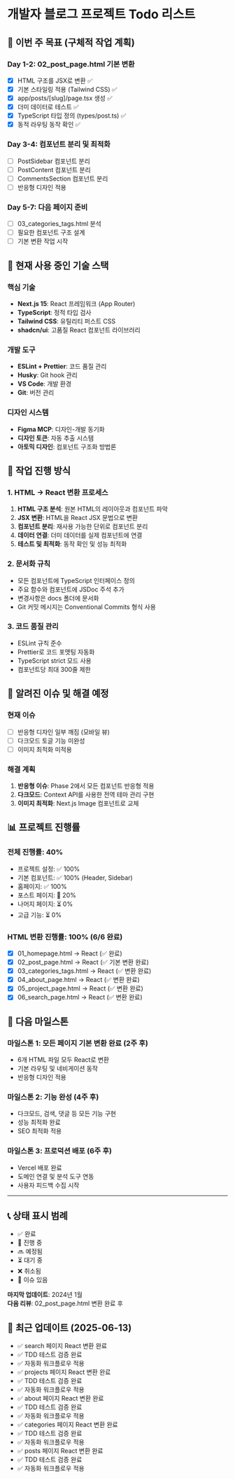# 개발자 블로그 프로젝트 Todo 리스트

## 🎯 이번 주 목표 (구체적 작업 계획)

### Day 1-2: 02_post_page.html 기본 변환
- [x] HTML 구조를 JSX로 변환 ✅
- [x] 기본 스타일링 적용 (Tailwind CSS) ✅
- [x] app/posts/[slug]/page.tsx 생성 ✅
- [x] 더미 데이터로 테스트 ✅
- [x] TypeScript 타입 정의 (types/post.ts) ✅
- [x] 동적 라우팅 동작 확인 ✅

### Day 3-4: 컴포넌트 분리 및 최적화
- [ ] PostSidebar 컴포넌트 분리
- [ ] PostContent 컴포넌트 분리
- [ ] CommentsSection 컴포넌트 분리
- [ ] 반응형 디자인 적용

### Day 5-7: 다음 페이지 준비
- [ ] 03_categories_tags.html 분석
- [ ] 필요한 컴포넌트 구조 설계
- [ ] 기본 변환 작업 시작

## 🔧 현재 사용 중인 기술 스택

### 핵심 기술
- **Next.js 15**: React 프레임워크 (App Router)
- **TypeScript**: 정적 타입 검사
- **Tailwind CSS**: 유틸리티 퍼스트 CSS
- **shadcn/ui**: 고품질 React 컴포넌트 라이브러리

### 개발 도구
- **ESLint + Prettier**: 코드 품질 관리
- **Husky**: Git hook 관리
- **VS Code**: 개발 환경
- **Git**: 버전 관리

### 디자인 시스템
- **Figma MCP**: 디자인-개발 동기화
- **디자인 토큰**: 자동 추출 시스템
- **아토믹 디자인**: 컴포넌트 구조화 방법론

## 📝 작업 진행 방식

### 1. HTML → React 변환 프로세스
1. **HTML 구조 분석**: 원본 HTML의 레이아웃과 컴포넌트 파악
2. **JSX 변환**: HTML을 React JSX 문법으로 변환
3. **컴포넌트 분리**: 재사용 가능한 단위로 컴포넌트 분리
4. **데이터 연결**: 더미 데이터를 실제 컴포넌트에 연결
5. **테스트 및 최적화**: 동작 확인 및 성능 최적화

### 2. 문서화 규칙
- 모든 컴포넌트에 TypeScript 인터페이스 정의
- 주요 함수와 컴포넌트에 JSDoc 주석 추가
- 변경사항은 docs 폴더에 문서화
- Git 커밋 메시지는 Conventional Commits 형식 사용

### 3. 코드 품질 관리
- ESLint 규칙 준수
- Prettier로 코드 포맷팅 자동화
- TypeScript strict 모드 사용
- 컴포넌트당 최대 300줄 제한

## 🚧 알려진 이슈 및 해결 예정

### 현재 이슈
- [ ] 반응형 디자인 일부 깨짐 (모바일 뷰)
- [ ] 다크모드 토글 기능 미완성
- [ ] 이미지 최적화 미적용

### 해결 계획
1. **반응형 이슈**: Phase 2에서 모든 컴포넌트 반응형 적용
2. **다크모드**: Context API를 사용한 전역 테마 관리 구현
3. **이미지 최적화**: Next.js Image 컴포넌트로 교체

## 📊 프로젝트 진행률

### 전체 진행률: 40% 
- 프로젝트 설정: ✅ 100%
- 기본 컴포넌트: ✅ 100% (Header, Sidebar)
- 홈페이지: ✅ 100%
- 포스트 페이지: 🔄 20%
- 나머지 페이지: ⏳ 0%
- 고급 기능: ⏳ 0%

### HTML 변환 진행률: 100% (6/6 완료)
- [x] 01_homepage.html → React (✅ 완료)
- [x] 02_post_page.html → React (✅ 기본 변환 완료)
- [x] 03_categories_tags.html → React (✅ 변환 완료)
- [x] 04_about_page.html → React (✅ 변환 완료)
- [x] 05_project_page.html → React (✅ 변환 완료)
- [x] 06_search_page.html → React (✅ 변환 완료)

## 🎯 다음 마일스톤

### 마일스톤 1: 모든 페이지 기본 변환 완료 (2주 후)
- 6개 HTML 파일 모두 React로 변환
- 기본 라우팅 및 네비게이션 동작
- 반응형 디자인 적용

### 마일스톤 2: 기능 완성 (4주 후)
- 다크모드, 검색, 댓글 등 모든 기능 구현
- 성능 최적화 완료
- SEO 최적화 적용

### 마일스톤 3: 프로덕션 배포 (6주 후)
- Vercel 배포 완료
- 도메인 연결 및 분석 도구 연동
- 사용자 피드백 수집 시작

---

## 📞 상태 표시 범례
- ✅ 완료
- 🔄 진행 중  
- 🔜 예정됨
- ⏳ 대기 중
- ❌ 취소됨
- 🚧 이슈 있음

**마지막 업데이트**: 2024년 1월  
**다음 리뷰**: 02_post_page.html 변환 완료 후





## 📝 최근 업데이트 (2025-06-13)
- ✅ search 페이지 React 변환 완료
- ✅ TDD 테스트 검증 완료
- ✅ 자동화 워크플로우 적용
- ✅ projects 페이지 React 변환 완료
- ✅ TDD 테스트 검증 완료
- ✅ 자동화 워크플로우 적용
- ✅ about 페이지 React 변환 완료
- ✅ TDD 테스트 검증 완료
- ✅ 자동화 워크플로우 적용
- ✅ categories 페이지 React 변환 완료
- ✅ TDD 테스트 검증 완료
- ✅ 자동화 워크플로우 적용
- ✅ posts 페이지 React 변환 완료
- ✅ TDD 테스트 검증 완료
- ✅ 자동화 워크플로우 적용
